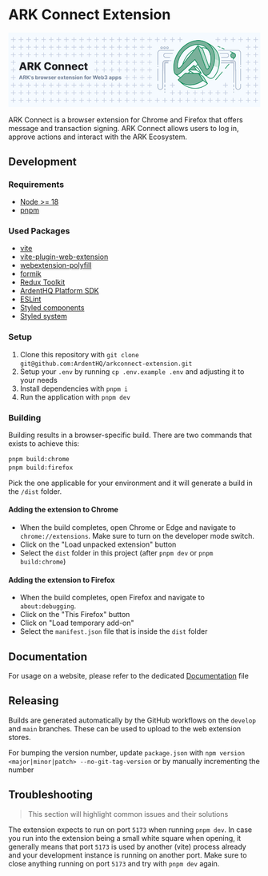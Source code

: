 # ARK Connect Extension

![ARK Connect](./banner.png)

ARK Connect is a browser extension for Chrome and Firefox that offers message and transaction signing. ARK Connect allows users to log in, approve actions and interact with the ARK Ecosystem.

## Development

### Requirements

- [Node >= 18](https://nodejs.org/en)
- [pnpm](https://pnpm.io/)

### Used Packages

- [vite](https://vitejs.dev/)
- [vite-plugin-web-extension](https://github.com/samrum/vite-plugin-web-extension)
- [webextension-polyfill](https://www.npmjs.com/package/webextension-polyfill)
- [formik](https://formik.org/docs/overview)
- [Redux Toolkit](https://redux-toolkit.js.org/)
- [ArdentHQ Platform SDK](https://github.com/ArdentHQ/platform-sdk)
- [ESLint](https://eslint.org/)
- [Styled components](https://styled-components.com/)
- [Styled system](https://styled-system.com/)

### Setup

1. Clone this repository with `git clone git@github.com:ArdentHQ/arkconnect-extension.git`
2. Setup your `.env` by running `cp .env.example .env` and adjusting it to your needs
3. Install dependencies with `pnpm i`
4. Run the application with `pnpm dev`

### Building

Building results in a browser-specific build. There are two commands that exists to achieve this:

```bash
pnpm build:chrome
pnpm build:firefox
```

Pick the one applicable for your environment and it will generate a build in the `/dist` folder.

#### Adding the extension to Chrome

- When the build completes, open Chrome or Edge and navigate to `chrome://extensions`. Make sure to turn on the developer mode switch.
- Click on the "Load unpacked extension" button
- Select the `dist` folder in this project (after `pnpm dev` or `pnpm build:chrome`)

#### Adding the extension to Firefox

- When the build completes, open Firefox and navigate to `about:debugging`.
- Click on the "This Firefox" button
- Click on "Load temporary add-on"
- Select the `manifest.json` file that is inside the `dist` folder

## Documentation

For usage on a website, please refer to the dedicated [Documentation](./DOCUMENTATION.md) file

## Releasing

Builds are generated automatically by the GitHub workflows on the `develop` and `main` branches. These can be used to upload to the web extension stores.

For bumping the version number, update `package.json` with `npm version <major|minor|patch> --no-git-tag-version` or by manually incrementing the number

## Troubleshooting

> This section will highlight common issues and their solutions

The extension expects to run on port `5173` when running `pnpm dev`. In case you run into the extension being a small white square when opening, it generally means that port `5173` is used by another (vite) process already and your development instance is running on another port. Make sure to close anything running on port `5173` and try with `pnpm dev` again.
